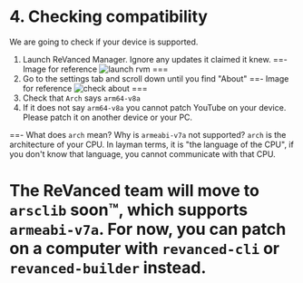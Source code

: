 # 4. Checking compatibility

We are going to check if your device is supported.

1. Launch ReVanced Manager. Ignore any updates it claimed it knew.
==- Image for reference
![launch rvm](https://github.com/SodaWithoutSparkles/ReVanced-troubleshooting-guide/blob/main/screenshots/040-first_launch_manager.jpg?raw=true)
===
2. Go to the settings tab and scroll down until you find "About"
==- Image for reference
![check about](https://github.com/SodaWithoutSparkles/ReVanced-troubleshooting-guide/blob/main/screenshots/050-check_about.jpg?raw=true)
===
3. Check that `Arch` says `arm64-v8a`
4. If it does not say `arm64-v8a` you cannot patch YouTube on your device. Please patch it on another device or your PC.

==- What does `arch` mean? Why is `armeabi-v7a` not supported?
`arch` is the architecture of your CPU. In layman terms, it is "the language of the CPU", if you don't know that language, you cannot communicate with that CPU. 

The ReVanced team will move to `arsclib` soon™, which supports `armeabi-v7a`. For now, you can patch on a computer with `revanced-cli` or `revanced-builder` instead.
===
